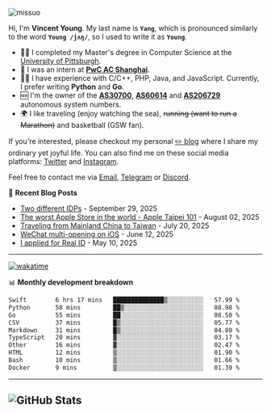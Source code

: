 <p align="left"> <img src="https://komarev.com/ghpvc/?username=missuo&label=Profile%20views&color=0e75b6&style=flat" alt="missuo" /> </p>

Hi, I'm **Vincent Young**. My last name is **`Yang`**, which is pronounced similarly to the word **`Young /jʌŋ/`**, so I used to write it as **`Young`**.

- 👨‍🎓 I completed my Master's degree in Computer Science at the [University of Pittsburgh](https://www.pitt.edu).
- 💼 I was an intern at **[PwC AC Shanghai](https://www.linkedin.com/company/pwc-ac-shanghai/)**.
- 👨‍💻 I have experience with C/C++, PHP, Java, and JavaScript. Currently, I prefer writing **Python** and **Go**.
- 🆕 I'm the owner of the **[AS30700](https://bgp.tools/as/30700)**, **[AS60614](https://bgp.tools/as/60614)** and **[AS206729](https://bgp.tools/as/206729)** autonomous system numbers.
- 🌍 I like traveling (enjoy watching the sea), ~~running (want to run a Marathon)~~ and basketball (GSW fan).

If you're interested, please checkout my personal [✏️ blog](https://missuo.me/) where I share my ordinary yet joyful life. You can also find me on these social media platforms: [Twitter](https://twitter.com/m1ssuo) and [Instagram](https://www.instagram.com/missuo.me).

Feel free to contact me via [Email](mailto:me@owo.nz), [Telegram](https://t.me/missuo) or [Discord](https://discordapp.com/users/missuo#7448).

📝 **Recent Blog Posts**
- [Two different IDPs](https://missuo.me/posts/idp/) - September 29, 2025
- [The worst Apple Store in the world - Apple Taipei 101](https://missuo.me/posts/taipei-101-apple-store/) - August 02, 2025
- [Traveling from Mainland China to Taiwan](https://missuo.me/posts/china-to-taiwan/) - July 20, 2025
- [WeChat multi-opening on iOS](https://missuo.me/posts/wechat-ios-multi-open/) - June 12, 2025
- [I applied for Real ID](https://missuo.me/posts/real-id/) - May 10, 2025

-------

[![wakatime](https://wakatime.com/badge/user/c13cd961-40ca-417a-afb6-1f9ea8ac295c.svg)](https://wakatime.com/@missuo)

📊 **Monthly development breakdown**
<!--START_SECTION:waka-->

```txt
Swift        6 hrs 17 mins   ██████████████▒░░░░░░░░░░   57.99 %
Python       58 mins         ██▒░░░░░░░░░░░░░░░░░░░░░░   08.98 %
Go           55 mins         ██░░░░░░░░░░░░░░░░░░░░░░░   08.50 %
CSV          37 mins         █▒░░░░░░░░░░░░░░░░░░░░░░░   05.77 %
Markdown     31 mins         █▒░░░░░░░░░░░░░░░░░░░░░░░   04.80 %
TypeScript   20 mins         ▓░░░░░░░░░░░░░░░░░░░░░░░░   03.17 %
Other        16 mins         ▓░░░░░░░░░░░░░░░░░░░░░░░░   02.47 %
HTML         12 mins         ▒░░░░░░░░░░░░░░░░░░░░░░░░   01.90 %
Bash         10 mins         ▒░░░░░░░░░░░░░░░░░░░░░░░░   01.66 %
Docker       9 mins          ▒░░░░░░░░░░░░░░░░░░░░░░░░   01.39 %
```

<!--END_SECTION:waka-->

-------

![GitHub Stats](https://github-readme-stats-opal-alpha-76.vercel.app/api?username=missuo&show_icons=true&theme=transparent)
-------


